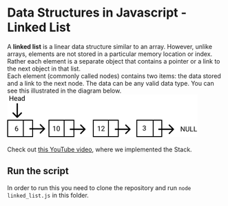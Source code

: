 # Data Structures in Javascript - Linked List

A **linked list** is a linear data structure similar to an array. However, unlike arrays, elements are not stored in a particular memory location or index. Rather each element is a separate object that contains a pointer or a link to the next object in that list.
<br/>
Each element (commonly called nodes) contains two items: the data stored and a link to the next node. The data can be any valid data type. You can see this illustrated in the diagram below.
<br/>
![Linked List Diagram](./linked_list.png "Linked List Diagram")
<br/><br/>
Check out [this YouTube video][videoUrl], where we implemented the Stack.

## Run the script

In order to run this you need to clone the repository and run `node linked_list.js` in this folder.

[videoUrl]: https://youtu.be/4JTc3DQbbRo
